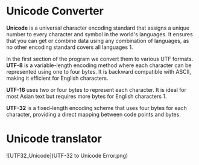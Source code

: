 # Unicode Converter
**Unicode** is a universal character encoding standard that assigns a unique number to every character and symbol in the world's languages. It ensures that you can get or combine data using any combination of languages, as no other encoding standard covers all languages 1.

In the first section of the program we convert them to various UTF formats. 
**UTF-8** is a variable-length encoding method where each character can be represented using one to four bytes. It is backward compatible with ASCII, making it efficient for English characters.


**UTF-16** uses two or four bytes to represent each character. It is ideal for most Asian text but requires more bytes for English characters 1.

**UTF-32** is a fixed-length encoding scheme that uses four bytes for each character, providing a direct mapping between code points and bytes.
# Unicode translator 

![UTF32_Unicode](UTF-32 to Unicode Error.png)
